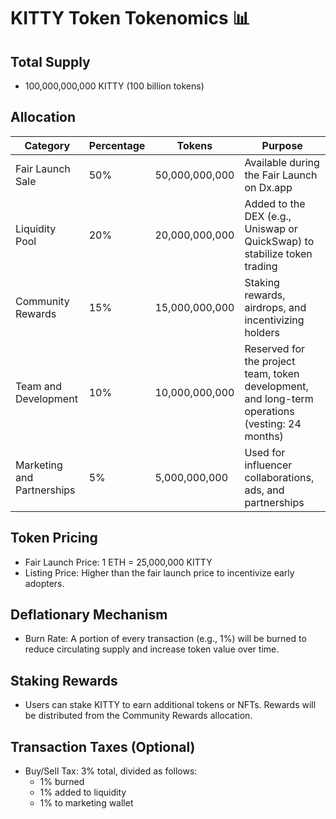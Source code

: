 # KITTY Token Tokenomics 📊

## Total Supply
- 100,000,000,000 KITTY (100 billion tokens)

## Allocation
| Category                 | Percentage | Tokens          | Purpose                                                                                     |
|--------------------------|------------|-----------------|---------------------------------------------------------------------------------------------|
| Fair Launch Sale         | 50%        | 50,000,000,000  | Available during the Fair Launch on Dx.app                                                 |
| Liquidity Pool           | 20%        | 20,000,000,000  | Added to the DEX (e.g., Uniswap or QuickSwap) to stabilize token trading                   |
| Community Rewards        | 15%        | 15,000,000,000  | Staking rewards, airdrops, and incentivizing holders                                       |
| Team and Development     | 10%        | 10,000,000,000  | Reserved for the project team, token development, and long-term operations (vesting: 24 months) |
| Marketing and Partnerships| 5%        | 5,000,000,000   | Used for influencer collaborations, ads, and partnerships                                  |

## Token Pricing
- Fair Launch Price: 1 ETH = 25,000,000 KITTY
- Listing Price: Higher than the fair launch price to incentivize early adopters.

## Deflationary Mechanism
- Burn Rate: A portion of every transaction (e.g., 1%) will be burned to reduce circulating supply and increase token value over time.

## Staking Rewards
- Users can stake KITTY to earn additional tokens or NFTs. Rewards will be distributed from the Community Rewards allocation.

## Transaction Taxes (Optional)
- Buy/Sell Tax: 3% total, divided as follows:
  - 1% burned
  - 1% added to liquidity
  - 1% to marketing wallet
